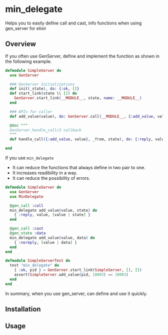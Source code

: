 min_delegate
========
Helps you to easily define call and cast, info functions when using gen_server for elixir

## Overview

If you often use GenServer, define and implement the function as shown in the following example.

```elixir
defmodule SimpleServer do
  use GenServer

  ### GenServer Initializations
  def init(_state), do: {:ok, []}
  def start_link(state \\ []) do
    GenServer.start_link(__MODULE__, state, name: __MODULE__)
  end

  ### APIs for caller
  def add_value(value), do: GenServer.call(__MODULE__, {:add_value, value})

  @doc """
  GenServer.handle_call/3 callback
  """
  def handle_call({:add_value, value}, _from, state), do: {:reply, value, [value | state]}

end
```

If you use `min_delegate`

* It can reduce the functions that always define in two pair to one.
* It increases readibility in a way.
* It can reduce the possibility of errors.

```elixir
defmodule SimpleServer do
  use GenServer
  use MinDelegate

  @gen_call :call
  min_delegate add_value(value, state) do
    { :reply, value, [value | state] }
  end

  @gen_call :cast
  @gen_state :data
  min_delegate add_value(value, data) do
    { :noreply, [value | data] }
  end
end

defmodule SimpleServerTest do
  test "min_delegate" do
    { :ok, pid } = GenServer.start_link(SimpleServer, [], [])
    assert(SimpleServer.add_value(pid, 10003) == 10003)
  end
end
```

In summary, when you use gen_server, can define and use it quickly.


## Installation

## Usage
